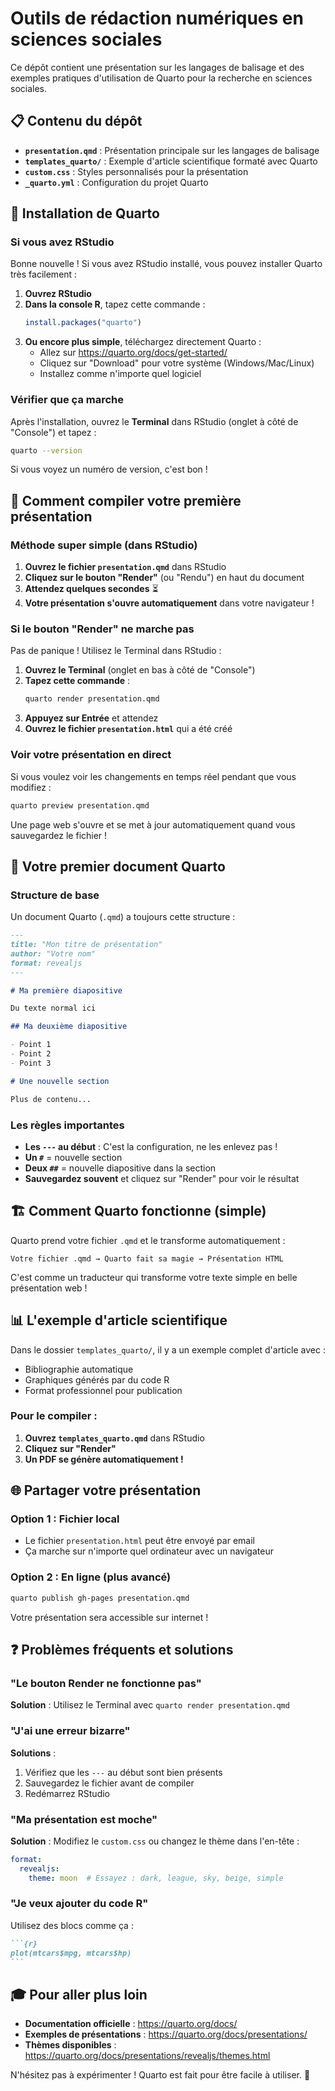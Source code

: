 # Outils de rédaction numériques en sciences sociales

Ce dépôt contient une présentation sur les langages de balisage et des exemples pratiques d'utilisation de Quarto pour la recherche en sciences sociales.

## 📋 Contenu du dépôt

- **`presentation.qmd`** : Présentation principale sur les langages de balisage
- **`templates_quarto/`** : Exemple d'article scientifique formaté avec Quarto
- **`custom.css`** : Styles personnalisés pour la présentation
- **`_quarto.yml`** : Configuration du projet Quarto

## 🚀 Installation de Quarto

### Si vous avez RStudio

Bonne nouvelle ! Si vous avez RStudio installé, vous pouvez installer Quarto très facilement :

1. **Ouvrez RStudio**
2. **Dans la console R**, tapez cette commande :
   ```r
   install.packages("quarto")
   ```
3. **Ou encore plus simple**, téléchargez directement Quarto : 
   - Allez sur https://quarto.org/docs/get-started/
   - Cliquez sur "Download" pour votre système (Windows/Mac/Linux)
   - Installez comme n'importe quel logiciel

### Vérifier que ça marche

Après l'installation, ouvrez le **Terminal** dans RStudio (onglet à côté de "Console") et tapez :
```bash
quarto --version
```

Si vous voyez un numéro de version, c'est bon !

## 📝 Comment compiler votre première présentation

### Méthode super simple (dans RStudio)

1. **Ouvrez le fichier `presentation.qmd`** dans RStudio
2. **Cliquez sur le bouton "Render"** (ou "Rendu") en haut du document
3. **Attendez quelques secondes** ⏳
4. **Votre présentation s'ouvre automatiquement** dans votre navigateur !

### Si le bouton "Render" ne marche pas

Pas de panique ! Utilisez le Terminal dans RStudio :

1. **Ouvrez le Terminal** (onglet en bas à côté de "Console")
2. **Tapez cette commande** :
   ```bash
   quarto render presentation.qmd
   ```
3. **Appuyez sur Entrée** et attendez
4. **Ouvrez le fichier `presentation.html`** qui a été créé

### Voir votre présentation en direct

Si vous voulez voir les changements en temps réel pendant que vous modifiez :

```bash
quarto preview presentation.qmd
```

Une page web s'ouvre et se met à jour automatiquement quand vous sauvegardez le fichier !

## 🎯 Votre premier document Quarto

### Structure de base

Un document Quarto (`.qmd`) a toujours cette structure :

```markdown
---
title: "Mon titre de présentation"
author: "Votre nom"
format: revealjs
---

# Ma première diapositive

Du texte normal ici

## Ma deuxième diapositive  

- Point 1
- Point 2
- Point 3

# Une nouvelle section

Plus de contenu...
```

### Les règles importantes

- **Les `---` au début** : C'est la configuration, ne les enlevez pas !
- **Un `#`** = nouvelle section
- **Deux `##`** = nouvelle diapositive dans la section
- **Sauvegardez souvent** et cliquez sur "Render" pour voir le résultat

## 🏗️ Comment Quarto fonctionne (simple)

Quarto prend votre fichier `.qmd` et le transforme automatiquement :

```
Votre fichier .qmd → Quarto fait sa magie → Présentation HTML
```

C'est comme un traducteur qui transforme votre texte simple en belle présentation web !

## 📊 L'exemple d'article scientifique

Dans le dossier `templates_quarto/`, il y a un exemple complet d'article avec :

- Bibliographie automatique
- Graphiques générés par du code R
- Format professionnel pour publication

### Pour le compiler :

1. **Ouvrez `templates_quarto.qmd`** dans RStudio
2. **Cliquez sur "Render"**
3. **Un PDF se génère automatiquement !**

## 🌐 Partager votre présentation

### Option 1 : Fichier local
- Le fichier `presentation.html` peut être envoyé par email
- Ça marche sur n'importe quel ordinateur avec un navigateur

### Option 2 : En ligne (plus avancé)
```bash
quarto publish gh-pages presentation.qmd
```

Votre présentation sera accessible sur internet !

## ❓ Problèmes fréquents et solutions

### "Le bouton Render ne fonctionne pas"
**Solution** : Utilisez le Terminal avec `quarto render presentation.qmd`

### "J'ai une erreur bizarre"
**Solutions** :
1. Vérifiez que les `---` au début sont bien présents
2. Sauvegardez le fichier avant de compiler
3. Redémarrez RStudio

### "Ma présentation est moche"
**Solution** : Modifiez le `custom.css` ou changez le thème dans l'en-tête :
```yaml
format:
  revealjs:
    theme: moon  # Essayez : dark, league, sky, beige, simple
```

### "Je veux ajouter du code R"
Utilisez des blocs comme ça :
````markdown
```{r}
plot(mtcars$mpg, mtcars$hp)
```
````

## 🎓 Pour aller plus loin

- **Documentation officielle** : https://quarto.org/docs/
- **Exemples de présentations** : https://quarto.org/docs/presentations/
- **Thèmes disponibles** : https://quarto.org/docs/presentations/revealjs/themes.html

N'hésitez pas à expérimenter ! Quarto est fait pour être facile à utiliser. 🚀